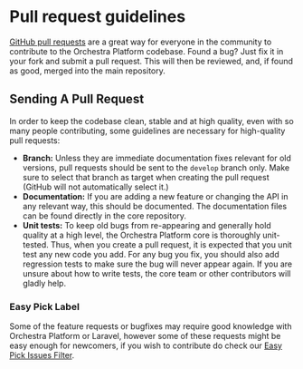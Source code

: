 # Pull request guidelines

[GitHub pull requests](https://help.github.com/articles/using-pull-requests) are a great way 
for everyone in the community to contribute to the Orchestra Platform codebase. Found a bug? 
Just fix it in your fork and submit a pull request. This will then be reviewed, and, if found 
as good, merged into the main repository.

## Sending A Pull Request
In order to keep the codebase clean, stable and at high quality, even with so many people 
contributing, some guidelines are necessary for high-quality pull requests:

* **Branch:** Unless they are immediate documentation fixes relevant for old versions, 
pull requests should be sent to the `develop` branch only. Make sure to select that branch 
as target when creating the pull request (GitHub will not automatically select it.)
* **Documentation:** If you are adding a new feature or changing the API in any relevant way, 
this should be documented. The documentation files can be found directly in the core repository.
* **Unit tests:** To keep old bugs from re-appearing and generally hold quality at a high level, 
the Orchestra Platform core is thoroughly unit-tested. Thus, when you create a pull request, 
it is expected that you unit test any new code you add. For any bug you fix, you should also add regression 
tests to make sure the bug will never appear again. If you are unsure about how to write tests, 
the core team or other contributors will gladly help.

### Easy Pick Label

Some of the feature requests or bugfixes may require good knowledge with Orchestra Platform or Laravel, however some of these requests might be easy enough for newcomers, if you wish to contribute do check our [Easy Pick Issues Filter](https://github.com/orchestral/orchestra/issues?labels=easy+pick&state=open).